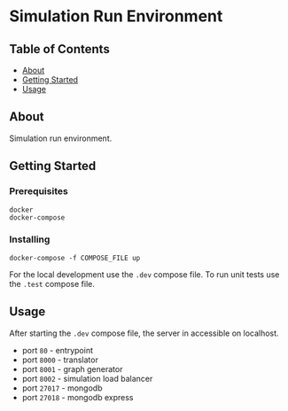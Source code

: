 # Simulation Run Environment

## Table of Contents

- [About](#about)
- [Getting Started](#getting_started)
- [Usage](#usage)

## About <a name = "about"></a>

Simulation run environment.

## Getting Started <a name = "getting_started"></a>

### Prerequisites

```
docker
docker-compose
```

### Installing

```
docker-compose -f COMPOSE_FILE up
```

For the local development use the `.dev` compose file. To run unit tests use the `.test` compose file.

## Usage <a name = "usage"></a>

After starting the `.dev` compose file, the server in accessible on localhost.
* port `80` - entrypoint
* port `8000` - translator
* port `8001` - graph generator
* port `8002` - simulation load balancer
* port `27017` - mongodb
* port `27018` - mongodb express
